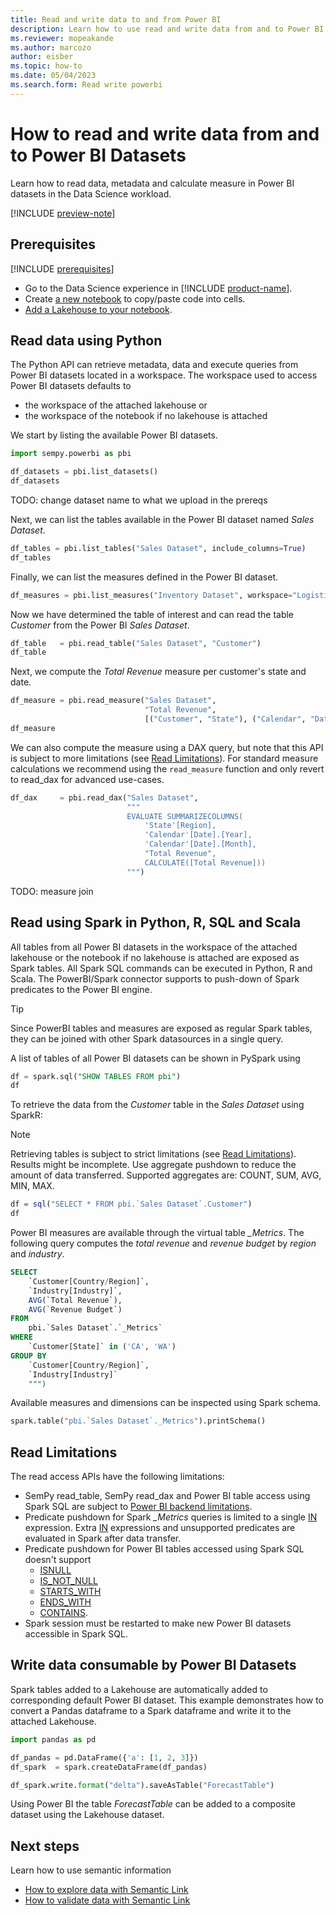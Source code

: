 ```yaml
---
title: Read and write data to and from Power BI
description: Learn how to use read and write data from and to Power BI in the Data Science workload.
ms.reviewer: mopeakande
ms.author: marcozo
author: eisber
ms.topic: how-to
ms.date: 05/04/2023
ms.search.form: Read write powerbi
---
```


# How to read and write data from and to Power BI Datasets

Learn how to read data, metadata and calculate measure in Power BI datasets in the Data Science workload.

[!INCLUDE [preview-note](../includes/preview-note.md)]

## Prerequisites

[!INCLUDE [prerequisites](includes/prerequisites.md)]
- Go to the Data Science experience in [!INCLUDE [product-name](../includes/product-name.md)].
- Create [a new notebook](../data-engineering/how-to-use-notebook.md#create-notebooks) to copy/paste code into cells.
- [Add a Lakehouse to your notebook](../data-engineering/how-to-use-notebook.md#connect-lakehouses-and-notebooks).


## Read data using Python

The Python API can retrieve metadata, data and execute queries from Power BI datasets located in a workspace. The workspace used to access Power BI datasets defaults to

- the workspace of the attached lakehouse or
- the workspace of the notebook if no lakehouse is attached

We start by listing the available Power BI datasets.

```python
import sempy.powerbi as pbi

df_datasets = pbi.list_datasets()
df_datasets
```

TODO: change dataset name to what we upload in the prereqs

Next, we can list the tables available in the Power BI dataset named _Sales Dataset_.

```python
df_tables = pbi.list_tables("Sales Dataset", include_columns=True)
df_tables
```

Finally, we can list the measures defined in the Power BI dataset.

```python
df_measures = pbi.list_measures("Inventory Dataset", workspace="Logistics Workspace")
```

Now we have determined the table of interest and can read the table _Customer_ from the Power BI _Sales Dataset_.

```python
df_table   = pbi.read_table("Sales Dataset", "Customer")
df_table
```

Next, we compute the _Total Revenue_ measure per customer's state and date. 

```python
df_measure = pbi.read_measure("Sales Dataset",
                              "Total Revenue",
                              [("Customer", "State"), ("Calendar", "Date")]
df_measure
```

We can also compute the measure using a DAX query, but note that this API is subject to more limitations (see [Read Limitations](#read-limitations)). For standard measure calculations we recommend using the `read_measure` function and only revert to read_dax for advanced use-cases.

```python
df_dax     = pbi.read_dax("Sales Dataset",
                          """
                          EVALUATE SUMMARIZECOLUMNS(
                              'State'[Region],
                              'Calendar'[Date].[Year],
                              'Calendar'[Date].[Month],
                              "Total Revenue",
                              CALCULATE([Total Revenue]))
                          """)
```

TODO: measure join

## Read using Spark in Python, R, SQL and Scala

All tables from all Power BI datasets in the workspace of the attached lakehouse or the notebook if no lakehouse is attached are exposed as Spark tables. All Spark SQL commands can be executed in Python, R and Scala.
The PowerBI/Spark connector supports to push-down of Spark predicates to the Power BI engine.

> [!TIP]
> Since PowerBI tables and measures are exposed as regular Spark tables, they can be joined with other Spark datasources in a single query.

A list of tables of all Power BI datasets can be shown in PySpark using

```sql
df = spark.sql("SHOW TABLES FROM pbi")
df
```

To retrieve the data from the *Customer* table in the *Sales Dataset* using SparkR:

> [!NOTE]
> Retrieving tables is subject to strict limitations (see [Read Limitations](#read-limitations)). Results might be incomplete.
> Use aggregate pushdown to reduce the amount of data transferred.
> Supported aggregates are: COUNT, SUM, AVG, MIN, MAX.

```R
df = sql("SELECT * FROM pbi.`Sales Dataset`.Customer")
df
```

Power BI measures are available through the virtual table *_Metrics*. The following query computes the *total revenue* and *revenue budget* by *region* and *industry*.

```sql
SELECT
    `Customer[Country/Region]`,
    `Industry[Industry]`,
    AVG(`Total Revenue`),
    AVG(`Revenue Budget`)
FROM
    pbi.`Sales Dataset`.`_Metrics`
WHERE
    `Customer[State]` in ('CA', 'WA')
GROUP BY
    `Customer[Country/Region]`,
    `Industry[Industry]`
    """)
```

Available measures and dimensions can be inspected using Spark schema.

```python
spark.table("pbi.`Sales Dataset`._Metrics").printSchema()
```

## Read Limitations

The read access APIs have the following limitations:

- SemPy read_table, SemPy read_dax and Power BI table access using Spark SQL are subject to [Power BI backend limitations](/rest/api/power-bi/datasets/execute-queries#limitations).
- Predicate pushdown for Spark *_Metrics* queries is limited to a single [IN](https://spark.apache.org/docs/3.3.0/api/sql/index.html#in) expression. Extra [IN](https://spark.apache.org/docs/3.3.0/api/sql/index.html#in) expressions and unsupported predicates are evaluated in Spark after data transfer.
- Predicate pushdown for Power BI tables accessed using Spark SQL doesn't support
  - [ISNULL](https://spark.apache.org/docs/3.3.0/api/sql/#isnull)
  - [IS_NOT_NULL](https://spark.apache.org/docs/3.3.0/api/sql/#isnotnull)
  - [STARTS_WITH](https://spark.apache.org/docs/3.3.0/api/sql/#startswith)
  - [ENDS_WITH](https://spark.apache.org/docs/3.3.0/api/sql/#endswith)
  - [CONTAINS](https://spark.apache.org/docs/3.3.0/api/sql/#contains).
- Spark session must be restarted to make new Power BI datasets accessible in Spark SQL.

## Write data consumable by Power BI Datasets

Spark tables added to a Lakehouse are automatically added to corresponding default Power BI dataset.
This example demonstrates how to convert a Pandas dataframe to a Spark dataframe and write it to the attached Lakehouse.

```python
import pandas as pd

df_pandas = pd.DataFrame({'a': [1, 2, 3]})
df_spark  = spark.createDataFrame(df_pandas)

df_spark.write.format("delta").saveAsTable("ForecastTable")
```

Using Power BI the table *ForecastTable* can be added to a composite dataset using the Lakehouse dataset.


## Next steps
Learn how to use semantic information

- [How to explore data with Semantic Link](semantic-link-explore-data.md)
- [How to validate data with Semantic Link](semantic-link-validate-data.md)